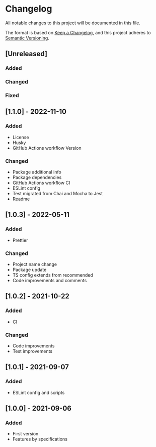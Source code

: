 # Changelog
All notable changes to this project will be documented in this file.

The format is based on [Keep a Changelog](https://keepachangelog.com/en/1.0.0/),
and this project adheres to [Semantic Versioning](https://semver.org/spec/v2.0.0.html).

## [Unreleased]
### Added
### Changed
### Fixed

## [1.1.0] - 2022-11-10
### Added
- License
- Husky
- GitHub Actions workflow Version
### Changed
- Package additional info
- Package dependencies
- GitHub Actions workflow CI
- ESLint config
- Test migrated from Chai and Mocha to Jest
- Readme

## [1.0.3] - 2022-05-11
### Added
- Prettier
### Changed
- Project name change
- Package update
- TS config extends from recommended
- Code improvements and comments

## [1.0.2] - 2021-10-22
### Added
- CI
### Changed
- Code improvements
- Test improvements

## [1.0.1] - 2021-09-07
### Added
- ESLint config and scripts


## [1.0.0] - 2021-09-06
### Added
- First version
- Features by specifications
